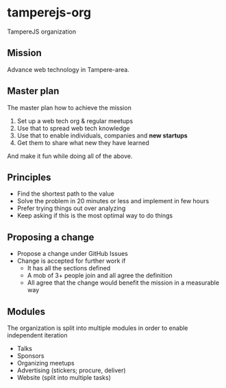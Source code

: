 # tamperejs-org

TampereJS organization

## Mission

Advance web technology in Tampere-area.

## Master plan

The master plan how to achieve the mission

1. Set up a web tech org & regular meetups
2. Use that to spread web tech knowledge
3. Use that to enable individuals, companies and **new startups**
4. Get them to share what new they have learned

And make it fun while doing all of the above.

## Principles

- Find the shortest path to the value
- Solve the problem in 20 minutes or less and implement in few hours
- Prefer trying things out over analyzing
- Keep asking if this is the most optimal way to do things

## Proposing a change

- Propose a change under GitHub Issues
- Change is accepted for further work if
    - It has all the sections defined
    - A mob of 3+ people join and all agree the definition
    - All agree that the change would benefit the mission in a measurable way

## Modules

The organization is split into multiple modules in order to enable independent iteration

- Talks
- Sponsors
- Organizing meetups
- Advertising (stickers; procure, deliver)
- Website (split into multiple tasks)


